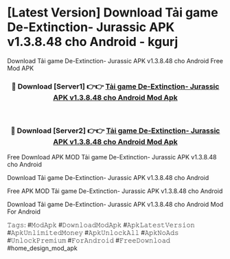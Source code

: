 # [Latest Version] Download Tải game De-Extinction- Jurassic APK v1.3.8.48 cho Android - kgurj

Download Tải game De-Extinction- Jurassic APK v1.3.8.48 cho Android Free Mod APK

<div align="center">
<h3>🔴 Download [Server1] 👉👉 <a href="https://apk-comot.site?title=Tải_game_De-Extinction-_Jurassic_APK_v1.3.8.48_cho_Android">Tải game De-Extinction- Jurassic APK v1.3.8.48 cho Android Mod Apk</a></h3><br>

<h3>🔴 Download [Server2] 👉👉 <a href="https://apk-comot.site?title=Tải_game_De-Extinction-_Jurassic_APK_v1.3.8.48_cho_Android">Tải game De-Extinction- Jurassic APK v1.3.8.48 cho Android Mod Apk</a></h3>
</div>


Free Download APK MOD Tải game De-Extinction- Jurassic APK v1.3.8.48 cho Android

Download Tải game De-Extinction- Jurassic APK v1.3.8.48 cho Android 

Free APK MOD Tải game De-Extinction- Jurassic APK v1.3.8.48 cho Android 

Download Tải game De-Extinction- Jurassic APK v1.3.8.48 cho Android Mod For Android

𝚃𝚊𝚐𝚜: #𝙼𝚘𝚍𝙰𝚙𝚔 #𝙳𝚘𝚠𝚗𝚕𝚘𝚊𝚍𝙼𝚘𝚍𝙰𝚙𝚔 #𝙰𝚙𝚔𝙻𝚊𝚝𝚎𝚜𝚝𝚅𝚎𝚛𝚜𝚒𝚘𝚗 #𝙰𝚙𝚔𝚄𝚗𝚕𝚒𝚖𝚒𝚝𝚎𝚍𝙼𝚘𝚗𝚎𝚢 #𝙰𝚙𝚔𝚄𝚗𝚕𝚘𝚌𝚔𝙰𝚕𝚕 #𝙰𝚙𝚔𝙽𝚘𝙰𝚍𝚜 #𝚄𝚗𝚕𝚘𝚌𝚔𝙿𝚛𝚎𝚖𝚒𝚞𝚖 #𝙵𝚘𝚛𝙰𝚗𝚍𝚛𝚘𝚒𝚍 #𝙵𝚛𝚎𝚎𝙳𝚘𝚠𝚗𝚕𝚘𝚊𝚍 #home_design_mod_apk